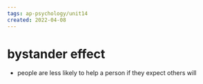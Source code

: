 ```yaml
---
tags: ap-psychology/unit14 
created: 2022-04-08
---
```


# bystander effect

- people are less likely to help a person if they expect others will 
